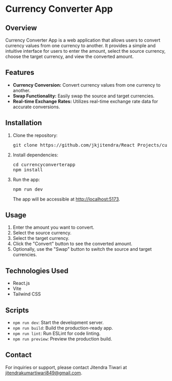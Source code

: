 # Currency Converter App

## Overview

Currency Converter App is a web application that allows users to convert currency values from one currency to another. It provides a simple and intuitive interface for users to enter the amount, select the source currency, choose the target currency, and view the converted amount.

## Features

* **Currency Conversion:** Convert currency values from one currency to another.
* **Swap Functionality:** Easily swap the source and target currencies.
* **Real-time Exchange Rates:** Utilizes real-time exchange rate data for accurate conversions.

## Installation

1. Clone the repository:

   <pre>git clone https://github.com/jkjitendra/React_Projects/currencyconverterapp.git
   </pre>
2. Install dependencies:

   <pre>cd currencyconverterapp
   npm install
   </pre>
3. Run the app:

   <pre>npm run dev
   </pre>

   The app will be accessible at [http://localhost:5173]().

## Usage

1. Enter the amount you want to convert.
2. Select the source currency.
3. Select the target currency.
4. Click the "Convert" button to see the converted amount.
5. Optionally, use the "Swap" button to switch the source and target currencies.

## Technologies Used

* React.js
* Vite
* Tailwind CSS

## Scripts

* `npm run dev`: Start the development server.
* `npm run build`: Build the production-ready app.
* `npm run lint`: Run ESLint for code linting.
* `npm run preview`: Preview the production build.

## Contact

For inquiries or support, please contact Jitendra Tiwari at [jitendrakumartiwari849@gmail.com]().
